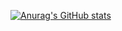 [![Anurag's GitHub stats](https://github-readme-stats.vercel.app/api?username=Thasxzoo&theme=dark)](https://github.com/anuraghazra/github-readme-stats)
